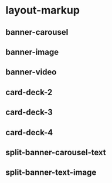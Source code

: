 # layout-markup

## banner-carousel

## banner-image

## banner-video

## card-deck-2

## card-deck-3

## card-deck-4

## split-banner-carousel-text

## split-banner-text-image